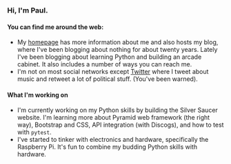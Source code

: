 ### Hi, I'm Paul.

<!--
**prcutler/prcutler** is a ✨ _special_ ✨ repository because its `README.md` (this file) appears on your GitHub profile.

Here are some ideas to get you started:

- 🔭 I’m currently working on ...
- 🌱 I’m currently learning ...
- 👯 I’m looking to collaborate on ...
- 🤔 I’m looking for help with ...
- 💬 Ask me about ...
- 📫 How to reach me: ...
- 😄 Pronouns: ...
- ⚡ Fun fact: ...
-->

#### You can find me around the web:
- My [homepage](https://www.paulcutler.org) has more information about me and also hosts my blog, where I've been blogging about nothing for about twenty years.  Lately I've been blogging about learning Python and building an arcade cabinet.  It also includes a number of ways you can reach me.
- I'm not on most social networks except [Twitter](https://www.twitter.com/prcutler) where I tweet about music and retweet a lot of political stuff. (You've been warned).

#### What I'm working on
- I'm currently working on my Python skills by building the Silver Saucer website.  I'm learning more about Pyramid web framework (the right way), Bootstrap and CSS, API integration (with Discogs), and how to test with `pytest`.
- I've started to tinker with electronics and hardware, specifically the Raspberry Pi.  It's fun to combine my budding Python skills with hardware.
